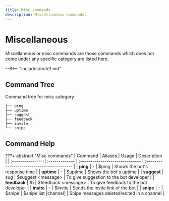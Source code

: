 ```yaml
---
title: Misc commands
description: Miscellaneous commands.
---
```


# Miscellaneous
Miscellaneous or misc commands are those commands which does not come under any specific category are listed here.

--8<-- "includes/note1.md"

## **Command Tree**
Command tree for misc category

```
├── ping
├── uptime
├── suggest
├── feedback
├── invite
└── snipe
```

## **Command Help**

???+ abstract "Misc commands"
    | Command          | Aliases        | Usage                           | Description                                |
    | :----------------| :------------- | :------------------------------ | :----------------------------------------- |
    | **ping**         | -              | $ping                           | Shows the bot's response time              |
    | **uptime**       | -              | $uptime                         | Shows the bot's uptime                     |
    | **suggest**      | sug            | $suggest <message\>             | To give suggestion to the bot developer    |
    | **feedback**     | fb             | $feedback <message\>            | To give feedback to the bot developer      |
    | **invite**       | -              | $invite                         | Sends the invite link of the bot           |
    | **snipe**        | -              | $snipe \| $snipe list [channel] | Snipe messages deleted/edited in a channel |